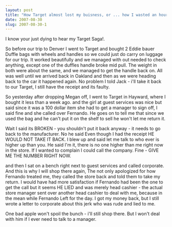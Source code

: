 ```yaml
---
layout: post
title: "How Target almost lost my buisness, or ... how I wasted an hour yesturday"
date: 2007-08-30
slug: 2007-08-30-1
---
```


I know your just dying to hear my Target Saga!.  

So before our trip to Denver I went to Target and bought 2 Eddie bauer Duffle bags with wheels and handles so we could just do carry on luggage for our trip.  It worked beautifully and we managed with out needed to check anything, except one of the duffles handle broke mid pull.  The weight in both were about the same, and we managed to get the handle back on.  All was well until we arrived back in Oakland and then as we were heading back to the car it happened again.  No problem I told Jack - i&apos;ll take it back to our Target, I still have the receipt and its faulty.  

So yesterday after dropping Megan off, I went to Target in Hayward, where I bought it less than a week ago.  and the girl at guest services was nice but said since it was a 100 dollar item she had to get a manager to sign off, I said fine and she called over Fernando.  He goes on to tell me that since we used the bag and he can&apos;t put it on the shelf to sell he won&apos;t let me return it.  

Wait I said its BROKEN -  you shouldn&apos;t put it back anyway - it needs to go back to the manufacturer.  No he said Even though I  had the receipt HE WOULD NOT TAKE IT BACK.  I blew up and said let me talk to who ever is higher up than you.  He said I&apos;m it, there is no one higher than me right now in the store.  If I wanted to complain I could call the company.  Fine - GIVE ME THE NUMBER RIGHT NOW.  

and then I sat on a bench right next to guest services and called corporate.  And this is why I will shop there again, The not only apologized for how Fernando treated me, they called the store back and told them to take my return.  I would have had more satisfaction if Fernando had been the one to get the call but it seems HE LIED and was merely head cashier - the actual store manager sent over another head cashier to deal with me, because in the mean while Fernando Left for the day.  I got my money back, but I still wrote a letter to corporate about this jerk who was rude and lied to me.  

One bad apple won&apos;t spoil the bunch - i&apos;ll still shop there.  But I won&apos;t deal with him if I ever need to talk to a manager.
